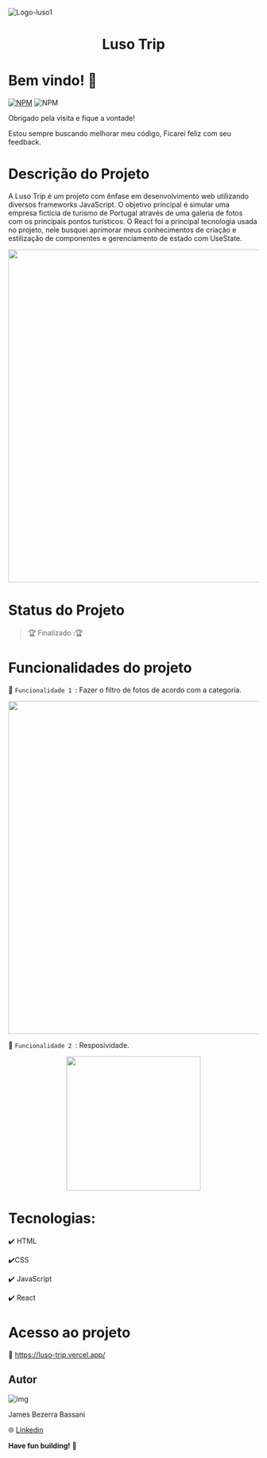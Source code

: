 ![Logo-luso1](https://github.com/Jheimys/LusoTrip/assets/80724830/fd77a981-7e9e-438d-aae8-95864462d313)<h1 align=center> Luso Trip</h1>

# Bem vindo! 👋

[![NPM](https://img.shields.io/npm/l/react)](https://github.com/Jheimys/Electronic_battery/blob/master/LICENCE)
![NPM](https://img.shields.io/website?url=https%3A%2F%2Fgithub.com%2FJheimys%2FOrgano_II%2Fedit%2Fmaster%2FREADME.m)

Obrigado pela visita e fique a vontade!

Estou sempre buscando melhorar meu código, Ficarei feliz com seu feedback.

# Descrição do Projeto

A Luso Trip é um projeto com ênfase em desenvolvimento web utilizando diversos frameworks JavaScript. O objetivo principal é simular uma
empresa fictícia de turismo de Portugal através de uma galeria de fotos com os princípais pontos turísticos. O React foi a principal
tecnologia usada no projeto, nele busquei aprimorar meus conhecimentos de criação e estilização de componentes e gerenciamento de estado
com UseState.

  <p align=center>
    <image width="670" heigth="570" src='https://github.com/Jheimys/assets/blob/master/lusoTrip.png'>
  </p>


# Status do Projeto

> :trophy: Finalizado ::trophy:

# Funcionalidades do projeto

:hammer: `Funcionalidade 1 `: Fazer o filtro de fotos de acordo com a categoria.

<p align=center>
  <image width="670" heigth="770" src='https://github.com/Jheimys/assets/blob/master/Luzotrip-gif-maker.gif'>
</p>

:hammer: `Funcionalidade 2 `: Resposividade.

 <p align=center>
    <image width="270" heigth="170" src='https://github.com/Jheimys/assets/blob/master/lusotripRespo.png'>
  </p>

# Tecnologias:

:heavy_check_mark: HTML

:heavy_check_mark:CSS

:heavy_check_mark: JavaScript

:heavy_check_mark: React

# Acesso ao projeto

:link: https://luso-trip.vercel.app/

## Autor

![img](https://github.com/Jheimys.png?size=100)

James Bezerra Bassani

:globe_with_meridians: [Linkedin](https://www.linkedin.com/in/jheimys/)

**Have fun building!** 🚀

